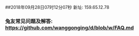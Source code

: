 ##2018年09月28日07时12分07秒 新址: 159.65.12.78
### 兔友常见问题及解答: https://github.com/wanggonging/d/blob/w/FAQ.md

